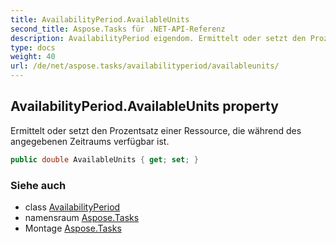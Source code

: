 ```yaml
---
title: AvailabilityPeriod.AvailableUnits
second_title: Aspose.Tasks für .NET-API-Referenz
description: AvailabilityPeriod eigendom. Ermittelt oder setzt den Prozentsatz einer Ressource die während des angegebenen Zeitraums verfügbar ist.
type: docs
weight: 40
url: /de/net/aspose.tasks/availabilityperiod/availableunits/
---
```

## AvailabilityPeriod.AvailableUnits property

Ermittelt oder setzt den Prozentsatz einer Ressource, die während des angegebenen Zeitraums verfügbar ist.

```csharp
public double AvailableUnits { get; set; }
```

### Siehe auch

* class [AvailabilityPeriod](../)
* namensraum [Aspose.Tasks](../../availabilityperiod/)
* Montage [Aspose.Tasks](../../../)


